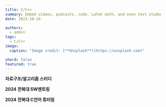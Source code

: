 ```yaml
---
title: C/C++
summary: Embed videos, podcasts, code, LaTeX math, and even test students!
date: 2023-10-24

authors:
  - admin
tags:
  - C/C++
image:
  caption: "Image credit: [**Unsplash**](https://unsplash.com)"

shard: false
featured: true
---
```



**자료구조/알고리즘 스터디**

**2024 전북대 SW멘토링**

**2024 전북대 C언어 튜터링**
